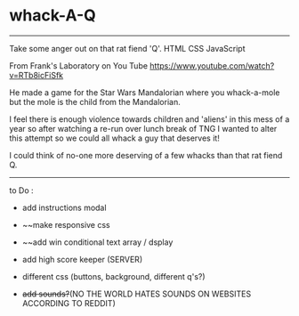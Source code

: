 # whack-A-Q

---

Take some anger out on that rat fiend 'Q'. HTML CSS JavaScript

From Frank's Laboratory on You Tube
https://www.youtube.com/watch?v=RTb8icFiSfk

He made a game for the Star Wars Mandalorian where you whack-a-mole but the mole is the child from the Mandalorian.

I feel there is enough violence towards children and 'aliens' in this mess of a year so after watching a re-run over lunch break of TNG I wanted to alter this attempt so we could all whack a guy that deserves it!

I could think of no-one more deserving of a few whacks than that rat fiend Q.



******

to Do :

- add instructions modal

- ~~make responsive css
- ~~add win conditional text array / dsplay
- add high score keeper (SERVER)
- different css (buttons, background, different q's?)
- ~~add sounds?~~(NO THE WORLD HATES SOUNDS ON WEBSITES ACCORDING TO REDDIT)


